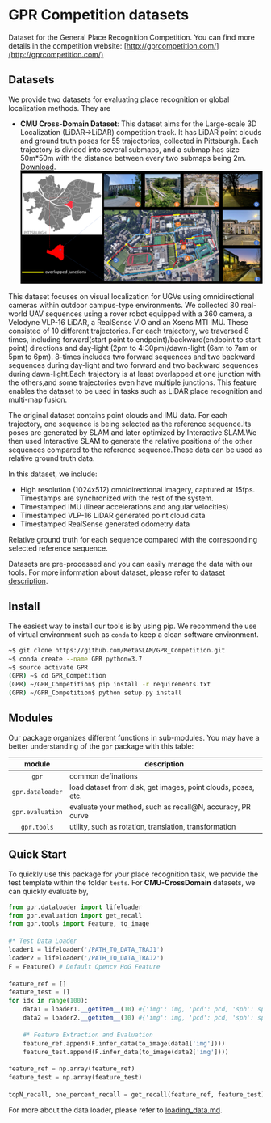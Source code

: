 # GPR Competition datasets

Dataset for the General Place Recognition Competition. You can find more details in the competition website: [http://gprcompetition.com/](http://gprcompetition.com/)

## Datasets

We provide two datasets for evaluating place recognition or global localization methods. They are

- **CMU Cross-Domain Dataset**: This dataset aims for the Large-scale 3D Localization (LiDAR→LiDAR) competition track. It has LiDAR point clouds and ground truth poses for 55 trajectories, collected in Pittsburgh. Each trajectory is divided into several submaps, and a submap has size 50m*50m with the distance between every two submaps being 2m. [Download](https://xxxx).  
    ![CMU_Lifelong](docs/data_pics/cmu_lifelong.png)

This dataset focuses on visual localization for UGVs using omnidirectional cameras within outdoor campus-type environments. We collected 80 real-world UAV sequences using a rover robot equipped with a 360 camera, a Velodyne VLP-16 LiDAR, a RealSense VIO and an Xsens MTI IMU. These consisted of 10 different trajectories. For each trajectory, we traversed 8 times, including forward(start point to endpoint)/backward(endpoint to start point) directions and day-light (2pm to 4:30pm)/dawn-light (6am to 7am or 5pm to 6pm). 8-times includes two forward sequences and two backward sequences during day-light and two forward and two backward sequences during dawn-light.Each trajectory is at least overlapped at one junction with the others,and some trajectories even have multiple junctions. This feature enables the dataset to be used in tasks such as LiDAR place recognition and multi-map fusion.

The original dataset contains point clouds and IMU data. For each trajectory, one sequence is being selected as the reference sequence.Its poses are generated by SLAM and later optimized by Interactive SLAM.We then used Interactive SLAM to generate the relative positions of the other sequences compared to the reference sequence.These data can be used as relative ground truth data.

In this dataset, we include:

* High resolution (1024x512) omnidirectional imagery, captured at 15fps. Timestamps are synchronized with the rest of the system.
* Timestamped IMU (linear accelerations and angular velocities)
* Timestamped VLP-16 LiDAR generated point cloud data
* Timestamped RealSense generated odometry data

Relative ground truth for each sequence compared with the corresponding selected reference sequence.

Datasets are pre-processed and you can easily manage the data with our tools. For more information about dataset, please refer to [dataset description](./docs/dataset_description.md).

## Install

The easiest way to install our tools is by using pip. We recommend the use of virtual environment such as `conda` to keep a clean software environment.

```bash
~$ git clone https://github.com/MetaSLAM/GPR_Competition.git
~$ conda create --name GPR python=3.7
~$ source activate GPR
(GPR) ~$ cd GPR_Competition
(GPR) ~/GPR_Competition$ pip install -r requirements.txt
(GPR) ~/GPR_Competition$ python setup.py install
```

## Modules

Our package organizes different functions in sub-modules. You may have a better understanding of the `gpr` package with this table:

module | description
:--:   |--
`gpr`|common definations
`gpr.dataloader`|load dataset from disk, get images, point clouds, poses, etc.
`gpr.evaluation`|evaluate your method, such as recall@N, accuracy, PR curve
`gpr.tools`|utility, such as rotation, translation, transformation

## Quick Start

To quickly use this package for your place recognition task, we provide the test template within the folder `tests`. For **CMU-CrossDomain** datasets, we can quickly evaluate by,

```python
from gpr.dataloader import lifeloader
from gpr.evaluation import get_recall
from gpr.tools import Feature, to_image

#* Test Data Loader
loader1 = lifeloader('/PATH_TO_DATA_TRAJ1')
loader2 = lifeloader('/PATH_TO_DATA_TRAJ2')
F = Feature() # Default Opencv HoG Feature

feature_ref = []
feature_test = []
for idx in range(100):
    data1 = loader1.__getitem__(10) #{'img': img, 'pcd': pcd, 'sph': sph, 'top': top}
    data2 = loader2.__getitem__(10) #{'img': img, 'pcd': pcd, 'sph': sph, 'top': top}

    #* Feature Extraction and Evaluation
    feature_ref.append(F.infer_data(to_image(data1['img'])))
    feature_test.append(F.infer_data(to_image(data2['img'])))

feature_ref = np.array(feature_ref)
feature_test = np.array(feature_test)

topN_recall, one_percent_recall = get_recall(feature_ref, feature_test)
```

For more about the data loader, please refer to [loading_data.md](./docs/loading_data.md).
